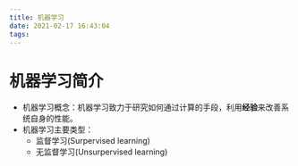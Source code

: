 ```yaml
---
title: 机器学习
date: 2021-02-17 16:43:04
tags:
---
```


# 机器学习简介

* 机器学习概念：机器学习致力于研究如何通过计算的手段，利用**经验**来改善系统自身的性能。
* 机器学习主要类型：
  * 监督学习(Surpervised learning)
  * 无监督学习(Unsurpervised learning)